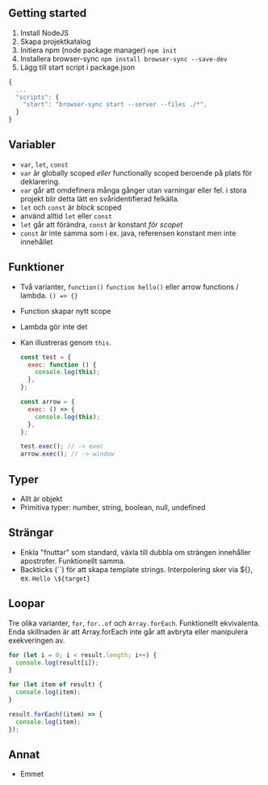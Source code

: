 ## Getting started

1. Install NodeJS
2. Skapa projektkatalog
3. Initiera npm (node package manager)
   `npm init`
4. Installera browser-sync
   `npm install browser-sync --save-dev`
5. Lägg till start script i package.json

```js
{
  ...
  "scripts": {
    "start": "browser-sync start --server --files ./*",
  }
}
```

## Variabler

- `var`, `let`, `const`
- `var` är globally scoped _eller_ functionally scoped
  beroende på plats för deklarering.
- `var` går att omdefinera många gånger utan
  varningar eller fel. i stora projekt blir detta
  lätt en svåridentifierad felkälla.
- `let` och `const` är _block_ scoped
- använd alltid `let` eller `const`
- `let` går att förändra,
  `const` är konstant _för scopet_
- `const` är inte samma som i ex. java,
  referensen konstant men inte innehållet

## Funktioner

- Två varianter, `function()` `function hello()` eller arrow functions / lambda. `() => {}`
- Function skapar nytt scope
- Lambda gör inte det
- Kan illustreras genom `this`.

  ```js
  const test = {
    exec: function () {
      console.log(this);
    },
  };

  const arrow = {
    exec: () => {
      console.log(this);
    },
  };

  test.exec(); // -> exec
  arrow.exec(); // -> window
  ```

## Typer

- Allt är objekt
- Primitiva typer: number, string, boolean, null, undefined

## Strängar

- Enkla "fnuttar" som standard, växla till dubbla om
  strängen innehåller apostrofer. Funktionellt samma.
- Backticks (``) för att skapa template strings. Interpolering sker via ${}, ex. `Hello \${target}`

## Loopar

Tre olika varianter, `for`, `for..of` och `Array.forEach`.
Funktionellt ekvivalenta. Enda skillnaden är att Array.forEach inte
går att avbryta eller manipulera exekveringen av.

```js
for (let i = 0; i < result.length; i++) {
  console.log(result[i]);
}

for (let item of result) {
  console.log(item);
}

result.forEach((item) => {
  console.log(item);
});
```

## Annat

- Emmet
